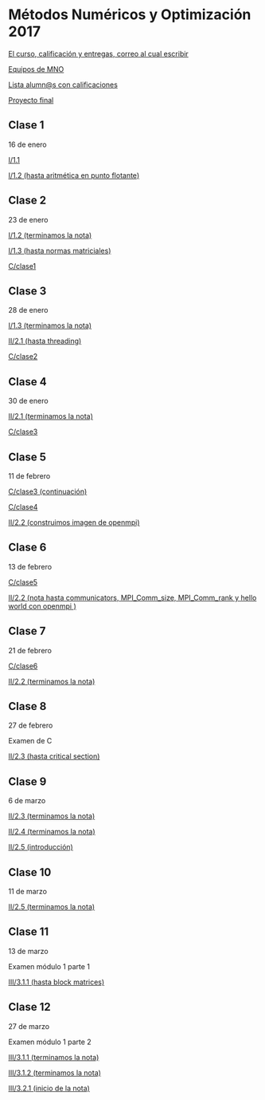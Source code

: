 # Métodos Numéricos y Optimización 2017

[El curso, calificación y entregas, correo al cual escribir](https://www.dropbox.com/s/x8cdh55krqlpcxn/Curso_MNO_2017.pdf?dl=0)

[Equipos de MNO](https://www.dropbox.com/s/49a4gqmk5aiz27n/Equipos%20MNO%202017.rtf?dl=0)

[Lista alumn@s con calificaciones](https://www.dropbox.com/s/l50nmi7ice26qdh/salon_pf_103.xlsx?dl=0)

[Proyecto final](proyecto_final/MNO_2017)

## Clase 1

16 de enero

[I/1.1](https://www.dropbox.com/sh/2o888m9v7i3ngsf/AACRxfa8bIl-LMBl7Jtb-y72a?dl=0)

[I/1.2 (hasta aritmética en punto flotante)](https://www.dropbox.com/sh/2o888m9v7i3ngsf/AACRxfa8bIl-LMBl7Jtb-y72a?dl=0)

## Clase 2

23 de enero

[I/1.2 (terminamos la nota)](https://www.dropbox.com/sh/2o888m9v7i3ngsf/AACRxfa8bIl-LMBl7Jtb-y72a?dl=0)

[I/1.3 (hasta normas matriciales)](https://www.dropbox.com/sh/2o888m9v7i3ngsf/AACRxfa8bIl-LMBl7Jtb-y72a?dl=0)

[C/clase1](../C/clases/clase1.md)

## Clase 3

28 de enero

[I/1.3 (terminamos la nota)](https://www.dropbox.com/sh/2o888m9v7i3ngsf/AACRxfa8bIl-LMBl7Jtb-y72a?dl=0)

[II/2.1 (hasta threading)](https://www.dropbox.com/sh/vrdgj7bugi1flyp/AAAMP6R2n5GZY71KXkWT4ZEja?dl=0)

[C/clase2](../C/clases/clase2.md)

## Clase 4

30 de enero

[II/2.1 (terminamos la nota)](https://www.dropbox.com/sh/vrdgj7bugi1flyp/AAAMP6R2n5GZY71KXkWT4ZEja?dl=0)

[C/clase3](../C/clases/clase3.md)

## Clase 5

11 de febrero

[C/clase3 (continuación)](../C/clases/clase3.md)

[C/clase4](../C/clases/clase4.md)

[II/2.2 (construimos imagen de openmpi)](https://www.dropbox.com/sh/y1jr4xl160mhg18/AABT4JphiB2R9YWcBCbRYm9ja?dl=0)

## Clase 6

13 de febrero

[C/clase5](../C/clases/clase5.md)

[II/2.2 (nota hasta communicators, MPI_Comm_size, MPI_Comm_rank y hello world con openmpi )](https://www.dropbox.com/sh/y1jr4xl160mhg18/AABT4JphiB2R9YWcBCbRYm9ja?dl=0)

## Clase 7

21 de febrero

[C/clase6](../C/clases/clase6.md)

[II/2.2 (terminamos la nota)](https://www.dropbox.com/sh/y1jr4xl160mhg18/AABT4JphiB2R9YWcBCbRYm9ja?dl=0)

## Clase 8

27 de febrero

Examen de C

[II/2.3 (hasta critical section)](https://www.dropbox.com/sh/son1drrd3epa3m7/AAD8AxzRROISvtWB7IPt_NFra?dl=0)

## Clase 9

6 de marzo

[II/2.3 (terminamos la nota)](https://www.dropbox.com/sh/son1drrd3epa3m7/AAD8AxzRROISvtWB7IPt_NFra?dl=0)

[II/2.4 (terminamos la nota)](https://www.dropbox.com/sh/18fjosdqj9saft8/AAAI1FZoIQ6LxC7iN3LKME3ra?dl=0)

[II/2.5 (introducción)](https://www.dropbox.com/sh/c6gfuli2ewolhui/AABGWdK52vENPDDA0IzEphkQa?dl=0)

## Clase 10

11 de marzo

[II/2.5 (terminamos la nota)](https://www.dropbox.com/sh/c6gfuli2ewolhui/AABGWdK52vENPDDA0IzEphkQa?dl=0)

## Clase 11

13 de marzo

Examen módulo 1 parte 1

[III/3.1.1 (hasta block matrices)](https://www.dropbox.com/sh/azwz5p69bnbamtw/AAB5t2SafFK_1XvthNT9Tflda?dl=0)

## Clase 12

27 de marzo

Examen módulo 1 parte 2

[III/3.1.1 (terminamos la nota)](https://www.dropbox.com/sh/azwz5p69bnbamtw/AAB5t2SafFK_1XvthNT9Tflda?dl=0)

[III/3.1.2 (terminamos la nota)](https://www.dropbox.com/sh/azwz5p69bnbamtw/AAB5t2SafFK_1XvthNT9Tflda?dl=0)

[III/3.2.1 (inicio de la nota)](https://www.dropbox.com/sh/azwz5p69bnbamtw/AAB5t2SafFK_1XvthNT9Tflda?dl=0)




